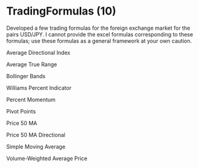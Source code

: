 # TradingFormulas (10)
Developed a few trading formulas for the foreign exchange market for the pairs USD/JPY. I cannot provide the excel formulas corresponding to these formulas; use these formulas as a general framework at your own caution. 

Average Directional Index

Average True Range

Bollinger Bands 

Williams Percent Indicator

Percent Momentum

Pivot Points 

Price 50 MA

Price 50 MA Directional

Simple Moving Average

Volume-Weighted Average Price 





